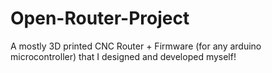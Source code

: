 # Open-Router-Project
A mostly 3D printed CNC Router + Firmware (for any arduino microcontroller) that I designed and developed myself!
